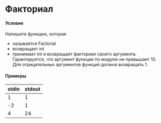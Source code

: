 # Факториал

#### Условие
 
Напишите функцию, которая

* называется Factorial
* возвращает int
* принимает int и возвращает факториал своего аргумента. Гарантируется, что аргумент функции по модулю не превышает 10. Для отрицательных аргументов функция должна возвращать 1.

#### Примеры

stdin | stdout
:---- | :-----
1     | 1
-2    | 1
4     | 24